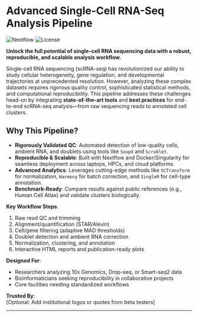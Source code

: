 # Advanced Single-Cell RNA-Seq Analysis Pipeline

![Nextflow](https://img.shields.io/badge/nextflow-%23E34F26.svg?style=flat&logo=nextflow&logoColor=white)
![License](https://img.shields.io/badge/license-MIT-blue)

**Unlock the full potential of single-cell RNA sequencing data with a robust, reproducible, and scalable analysis workflow.**  

Single-cell RNA sequencing (scRNA-seq) has revolutionized our ability to study cellular heterogeneity, gene regulation, and developmental trajectories at unprecedented resolution. However, analyzing these complex datasets requires rigorous quality control, sophisticated statistical methods, and computational reproducibility. This pipeline addresses these challenges head-on by integrating **state-of-the-art tools** and **best practices** for end-to-end scRNA-seq analysis—from raw sequencing reads to annotated cell clusters.

## Why This Pipeline?
- **Rigorously Validated QC**: Automated detection of low-quality cells, ambient RNA, and doublets using tools like `SoupX` and `Scrublet`.
- **Reproducible & Scalable**: Built with Nextflow and Docker/Singularity for seamless deployment across laptops, HPCs, and cloud platforms.
- **Advanced Analytics**: Leverages cutting-edge methods like `SCTransform` for normalization, `Harmony` for batch correction, and `SingleR` for cell-type annotation.
- **Benchmark-Ready**: Compare results against public references (e.g., Human Cell Atlas) and validate clusters biologically.

**Key Workflow Steps**:  
1. Raw read QC and trimming  
2. Alignment/quantification (STAR/Alevin)  
3. Cell/gene filtering (adaptive MAD thresholds)  
4. Doublet detection and ambient RNA correction  
5. Normalization, clustering, and annotation  
6. Interactive HTML reports and publication-ready plots  

**Designed For**:  
- Researchers analyzing 10x Genomics, Drop-seq, or Smart-seq2 data  
- Bioinformaticians seeking reproducibility in collaborative projects  
- Core facilities needing standardized workflows  

**Trusted By**:  
[Optional: Add institutional logos or quotes from beta testers]  

---
